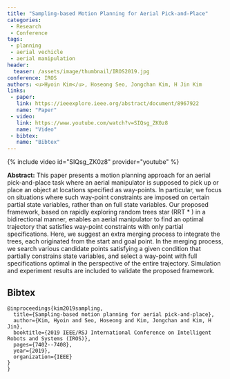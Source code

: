 ```yaml
---
title: "Sampling-based Motion Planning for Aerial Pick-and-Place"
categories:
 - Research
 - Conference
tags:
 - planning
 - aerial vechicle
 - aerial manipulation
header:
  teaser: /assets/image/thumbnail/IROS2019.jpg
conference: IROS
authors: <u>Hyoin Kim</u>, Hoseong Seo, Jongchan Kim, H Jin Kim
links: 
 - paper: 
   link: https://ieeexplore.ieee.org/abstract/document/8967922
   name: "Paper"
 - video:
   link: https://www.youtube.com/watch?v=SIQsg_ZK0z8
   name: "Video"
 - bibtex: 
   name: "Bibtex"
---
```


{% include video id="SIQsg_ZK0z8" provider="youtube" %}

**Abstract:** This paper presents a motion planning approach for an aerial pick-and-place task where an aerial manipulator is supposed to pick up or place an object at locations specified as way-points. In particular, we focus on situations where such way-point constraints are imposed on certain partial state variables, rather than on full state variables. Our proposed framework, based on rapidly exploring random trees star (RRT * ) in a bidirectional manner, enables an aerial manipulator to find an optimal trajectory that satisfies way-point constraints with only partial specifications. Here, we suggest an extra merging process to integrate the trees, each originated from the start and goal point. In the merging process, we search various candidate points satisfying a given condition that partially constrains state variables, and select a way-point with full specifications optimal in the perspective of the entire trajectory. Simulation and experiment results are included to validate the proposed framework.

## Bibtex <a id="bibtex"></a>
```
@inproceedings{kim2019sampling,
  title={Sampling-based motion planning for aerial pick-and-place},
  author={Kim, Hyoin and Seo, Hoseong and Kim, Jongchan and Kim, H Jin},
  booktitle={2019 IEEE/RSJ International Conference on Intelligent Robots and Systems (IROS)},
  pages={7402--7408},
  year={2019},
  organization={IEEE}
}
}
```

